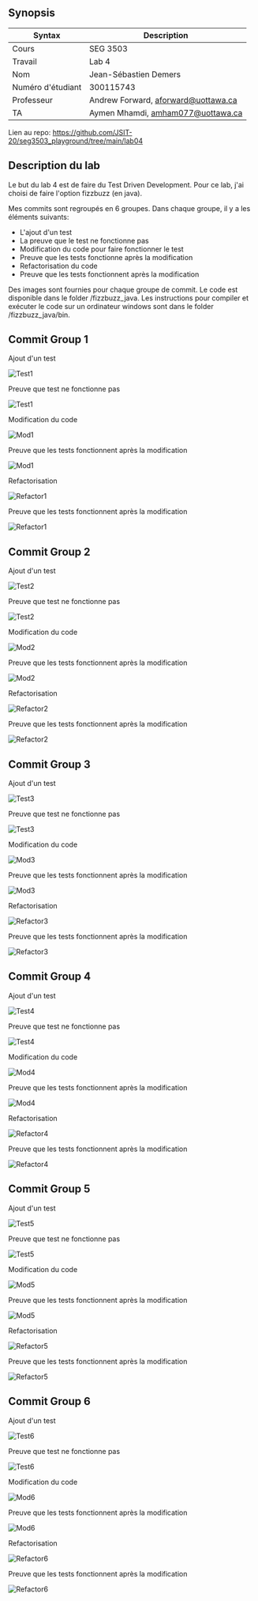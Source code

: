 ## Synopsis

| Syntax | Description |
| --- | --- |
| Cours | SEG 3503 |
| Travail | Lab 4 |
| Nom | Jean-Sébastien Demers |
| Numéro d'étudiant | 300115743 |
| Professeur | Andrew Forward, aforward@uottawa.ca |
| TA | Aymen Mhamdi, amham077@uottawa.ca |


Lien au repo: https://github.com/JSIT-20/seg3503_playground/tree/main/lab04

## Description du lab

Le but du lab 4 est de faire du Test Driven Development. Pour ce lab, j'ai choisi de faire l'option fizzbuzz (en java).

Mes commits sont regroupés en 6 groupes. Dans chaque groupe, il y a les éléments suivants:

- L'ajout d'un test
- La preuve que le test ne fonctionne pas
- Modification du code pour faire fonctionner le test
- Preuve que les tests fonctionne après la modification
- Refactorisation du code
- Preuve que les tests fonctionnent après la modification

Des images sont fournies pour chaque groupe de commit. Le code est disponible dans le folder /fizzbuzz_java. Les instructions pour compiler et exécuter le code sur un ordinateur windows sont dans le folder /fizzbuzz_java/bin.



## Commit Group 1

Ajout d'un test

![Test1](assets/CommitGroup1/Test1.PNG)

Preuve que test ne fonctionne pas

![Test1](assets/CommitGroup1/TestNotWorking1.PNG)

Modification du code

![Mod1](assets/CommitGroup1/Modification1.PNG)

Preuve que les tests fonctionnent après la modification

![Mod1](assets/CommitGroup1/TestWorkingAfterModification1.PNG)

Refactorisation

![Refactor1](assets/CommitGroup1/Refactor1.PNG)

Preuve que les tests fonctionnent après la modification

![Refactor1](assets/CommitGroup1/TestWorkingAfterRefactor1.PNG)

## Commit Group 2

Ajout d'un test

![Test2](assets/CommitGroup2/Test2.PNG)

Preuve que test ne fonctionne pas

![Test2](assets/CommitGroup2/TestNotWorking2.PNG)

Modification du code

![Mod2](assets/CommitGroup2/Modification2.PNG)

Preuve que les tests fonctionnent après la modification

![Mod2](assets/CommitGroup2/TestWorkingAfterModification2.PNG)

Refactorisation

![Refactor2](assets/CommitGroup2/Refactor2.PNG)

Preuve que les tests fonctionnent après la modification

![Refactor2](assets/CommitGroup2/TestWorkingAfterRefactor2.PNG)

## Commit Group 3

Ajout d'un test

![Test3](assets/CommitGroup3/Test3.PNG)

Preuve que test ne fonctionne pas

![Test3](assets/CommitGroup3/TestNotWorking3.PNG)

Modification du code

![Mod3](assets/CommitGroup3/Modification3.PNG)

Preuve que les tests fonctionnent après la modification

![Mod3](assets/CommitGroup3/TestWorkingAfterModification3.PNG)

Refactorisation

![Refactor3](assets/CommitGroup3/Refactor3.PNG)

Preuve que les tests fonctionnent après la modification

![Refactor3](assets/CommitGroup3/TestWorkingAfterRefactor3.PNG)

## Commit Group 4

Ajout d'un test

![Test4](assets/CommitGroup4/Test4.PNG)

Preuve que test ne fonctionne pas

![Test4](assets/CommitGroup4/TestNotWorking4.PNG)

Modification du code

![Mod4](assets/CommitGroup4/Modification4.PNG)

Preuve que les tests fonctionnent après la modification

![Mod4](assets/CommitGroup4/TestWorkingAfterModification4.PNG)

Refactorisation

![Refactor4](assets/CommitGroup4/Refactor4.PNG)

Preuve que les tests fonctionnent après la modification

![Refactor4](assets/CommitGroup4/TestWorkingAfterRefactor4.PNG)

## Commit Group 5

Ajout d'un test

![Test5](assets/CommitGroup5/Test5.PNG)

Preuve que test ne fonctionne pas

![Test5](assets/CommitGroup5/TestNotWorking5.PNG)

Modification du code

![Mod5](assets/CommitGroup5/Modification5.PNG)

Preuve que les tests fonctionnent après la modification

![Mod5](assets/CommitGroup5/TestWorkingAfterModification5.PNG)

Refactorisation

![Refactor5](assets/CommitGroup5/Refactor5.PNG)

Preuve que les tests fonctionnent après la modification

![Refactor5](assets/CommitGroup5/TestWorkingAfterRefactor5.PNG)

## Commit Group 6

Ajout d'un test

![Test6](assets/CommitGroup6/Test6.PNG)

Preuve que test ne fonctionne pas

![Test6](assets/CommitGroup6/TestNotWorking6.PNG)

Modification du code

![Mod6](assets/CommitGroup6/Modification6.PNG)

Preuve que les tests fonctionnent après la modification

![Mod6](assets/CommitGroup6/TestWorkingAfterModification6.PNG)

Refactorisation

![Refactor6](assets/CommitGroup6/Refactor6.PNG)

Preuve que les tests fonctionnent après la modification

![Refactor6](assets/CommitGroup6/TestWorkingAfterRefactor6.PNG)